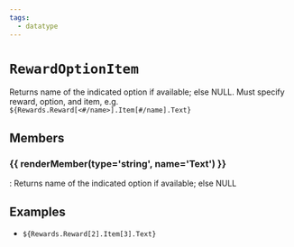 ```yaml
---
tags:
  - datatype
---
```

# `RewardOptionItem`

<!--dt-desc-start-->
Returns name of the indicated option if available; else NULL. Must specify reward, option, and item, e.g. `${Rewards.Reward[<#/name>].Item[#/name].Text}`
<!--dt-desc-end-->

## Members
<!--dt-members-start-->
### {{ renderMember(type='string', name='Text') }}

:   Returns name of the indicated option if available; else NULL

<!--dt-members-end-->

## Examples
<!--dt-examples-start-->
- `${Rewards.Reward[2].Item[3].Text}`
<!--dt-examples-end-->

<!--dt-linkrefs-start-->
[string]: ../macroquest/reference/data-types/datatype-string.md
<!--dt-linkrefs-end-->
